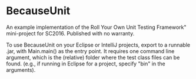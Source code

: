 # BecauseUnit
An example implementation of the Roll Your Own Unit Testing Framework" mini-project for SC2016. Published with no warranty.

To use BecauseUnit on your Eclipse or IntelliJ projects, export to a runnable .jar, with Main.main() as the entry point. It requires one command line argument, which is the (relative) folder where the test class files can be found. (e.g., if running in Eclipse for a project, specify "bin" in the arguments).
